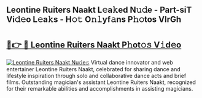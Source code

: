 ## Leontine Ruiters Naakt L𝚎a𝚔ed N𝚞𝚍e - Part-siT Vi𝚍𝚎o L𝚎a𝚔s - H𝚘𝚝 O𝚗𝚕yf𝚊ns P𝚑𝚘tos VIrGh

# <h2><a href="http://kfcfce.oniu.top/?m=Leontine+Ruiters+Naakt">🔗👉 🔴 Leontine Ruiters Naakt P𝚑ot𝚘𝚜 V𝚒d𝚎o</a></h2>

[![Leontine Ruiters Naakt Nu𝚍e𝚜](https://i.imgur.com/0qMVB7G.gif)](http://kfcfce.oniu.top/?m=Leontine+Ruiters+Naakt)
Virtual dance innovator and web entertainer Leontine Ruiters Naakt, celebrated for sharing dance and lifestyle inspiration through solo and collaborative dance acts and brief films. Outstanding magician's assistant Leontine Ruiters Naakt, recognized for their remarkable abilities and accomplishments in assisting magicians.  
